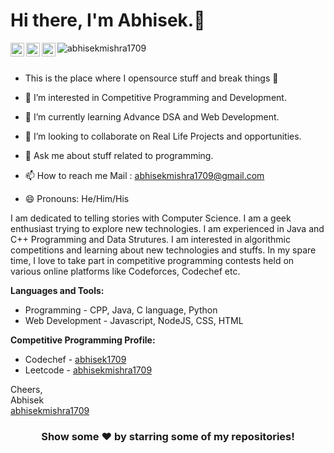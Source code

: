 
# Hi there, I'm Abhisek.👋

<a href="https://www.linkedin.com/in/abhisek-mishra-07b895193/">
  <img align="left" alt="Abhisek Mishra - LinkedIn" width="22px" src="https://cdn.jsdelivr.net/npm/simple-icons@v3/icons/linkedin.svg"/>
</a>
<a href="mailto:abhisekmishra1709@gmail.com">
  <img align="left" alt="Abhisek Mishra - Mail" width="22px" src="https://img.icons8.com/ios-glyphs/30/000000/new-post.png"/>
</a>
<a href="https://github.com/abhisekmishra1709">
  <img align="left" alt="Portfolio" width="22px" src="https://cdn.jsdelivr.net/npm/simple-icons@v3/icons/nucleo.svg"/>
</a>

<img src="https://komarev.com/ghpvc/?username=abhisekmishra1709" alt="abhisekmishra1709"/>
<br />
<br />

- This is the place where I opensource stuff and break things 🤣

- 👀 I’m interested in Competitive Programming and Development.

- 🌱 I’m currently learning Advance DSA and Web Development.

- 💞️ I’m looking to collaborate on Real Life Projects and opportunities.

- 💬 Ask me about stuff related to programming.

- 📫 How to reach me Mail : abhisekmishra1709@gmail.com

- 😄 Pronouns: He/Him/His

I am dedicated to telling stories with Computer Science. I am a geek enthusiast trying to explore new technologies. I am experienced in Java and C++ Programming and Data Strutures. I am interested in algorithmic competitions and learning about new technologies and stuffs. In my spare time, I love to take part in competitive programming contests held on various online platforms like Codeforces, Codechef etc.


**Languages and Tools:**
- Programming - CPP, Java, C language, Python
- Web Development - Javascript, NodeJS, CSS, HTML

**Competitive Programming Profile:**
- Codechef - [abhisek1709](https://www.codechef.com/users/abhisek1709)
- Leetcode - [abhisekmishra1709](https://leetcode.com/abhisekmishra1709/)

Cheers,<br />
Abhisek<br />
[abhisekmishra1709](https://github.com/abhisekmishra1709)

<div align="center">

### Show some ❤️ by starring some of my repositories!

</div>



<!---
abhisekmishra1709/abhisekmishra1709 is a ✨ special ✨ repository because its `README.md` (this file) appears on your GitHub profile.
You can click the Preview link to take a look at your changes.
--->
